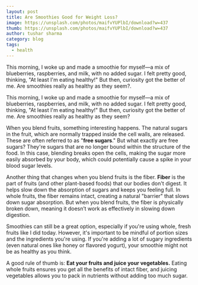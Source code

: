 ```yaml
---
layout: post
title: Are Smoothies Good for Weight Loss?
image: https://unsplash.com/photos/maifvYUPlbI/download?w=437
thumb: https://unsplash.com/photos/maifvYUPlbI/download?w=437
author: tushar sharma
category: blog
tags:
  - health
---
```


This morning, I woke up and made a smoothie for myself—a mix of blueberries, raspberries, and milk, with no added sugar. I felt pretty good, thinking, "At least I'm eating healthy!" But then, curiosity got the better of me. Are smoothies really as healthy as they seem?.<!-- truncate_here -->

This morning, I woke up and made a smoothie for myself—a mix of blueberries, raspberries, and milk, with no added sugar. I felt pretty good, thinking, "At least I'm eating healthy!" But then, curiosity got the better of me. Are smoothies really as healthy as they seem?

When you blend fruits, something interesting happens. The natural sugars in the fruit, which are normally trapped inside the cell walls, are released. These are often referred to as "**free sugars**." But what exactly are free sugars? They're sugars that are no longer bound within the structure of the food. In this case, blending breaks open the cells, making the sugar more easily absorbed by your body, which could potentially cause a spike in your blood sugar levels.

Another thing that changes when you blend fruits is the fiber. **Fiber** is the part of fruits (and other plant-based foods) that our bodies don't digest. It helps slow down the absorption of sugars and keeps you feeling full. In whole fruits, the fiber remains intact, creating a natural "barrier" that slows down sugar absorption. But when you blend fruits, the fiber is physically broken down, meaning it doesn’t work as effectively in slowing down digestion.

Smoothies can still be a great option, especially if you're using whole, fresh fruits like I did today. However, it's important to be mindful of portion sizes and the ingredients you're using. If you're adding a lot of sugary ingredients (even natural ones like honey or flavored yogurt), your smoothie might not be as healthy as you think.

A good rule of thumb is: **Eat your fruits and juice your vegetables.** Eating whole fruits ensures you get all the benefits of intact fiber, and juicing vegetables allows you to pack in nutrients without adding too much sugar.